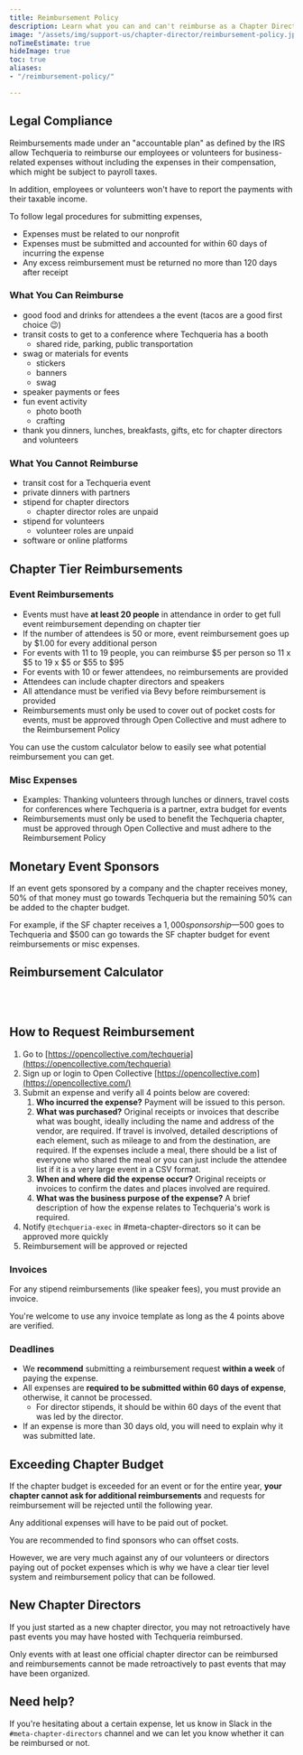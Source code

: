 ```yaml
---
title: Reimbursement Policy
description: Learn what you can and can't reimburse as a Chapter Director.
image: "/assets/img/support-us/chapter-director/reimbursement-policy.jpg"
noTimeEstimate: true
hideImage: true
toc: true
aliases:
- "/reimbursement-policy/"

---
```

## Legal Compliance

Reimbursements made under an "accountable plan" as defined by the IRS allow Techqueria to reimburse our employees or volunteers for business-related expenses without including the expenses in their compensation, which might be subject to payroll taxes.

In addition, employees or volunteers won't have to report the payments with their taxable income.

To follow legal procedures for submitting expenses,

* Expenses must be related to our nonprofit
* Expenses must be submitted and accounted for within 60 days of incurring the expense
* Any excess reimbursement must be returned no more than 120 days after receipt

### What You Can Reimburse

* good food and drinks for attendees a the event (tacos are a good first choice 😉)
* transit costs to get to a conference where Techqueria has a booth
  * shared ride, parking, public transportation
* swag or materials for events
  * stickers
  * banners
  * swag
* speaker payments or fees
* fun event activity
  * photo booth
  * crafting
* thank you dinners, lunches, breakfasts, gifts, etc for chapter directors and volunteers

### What You Cannot Reimburse

* transit cost for a Techqueria event
* private dinners with partners
* stipend for chapter directors
  * chapter director roles are unpaid
* stipend for volunteers
  * volunteer roles are unpaid
* software or online platforms

## Chapter Tier Reimbursements

### Event Reimbursements

* Events must have **at least 20 people** in attendance in order to get full event reimbursement depending on chapter tier
* If the number of attendees is 50 or more, event reimbursement goes up by $1.00 for every additional person
* For events with 11 to 19 people, you can reimburse $5 per person so 11 x $5 to 19 x $5 or $55 to $95
* For events with 10 or fewer attendees, no reimbursements are provided
* Attendees can include chapter directors and speakers
* All attendance must be verified via Bevy before reimbursement is provided
* Reimbursements must only be used to cover out of pocket costs for events, must be approved through Open Collective and must adhere to the Reimbursement Policy

You can use the custom calculator below to easily see what potential reimbursement you can get.

### Misc Expenses

* Examples: Thanking volunteers through lunches or dinners, travel costs for conferences where Techqueria is a partner, extra budget for events
* Reimbursements must only be used to benefit the Techqueria chapter, must be approved through Open Collective and must adhere to the Reimbursement Policy

## Monetary Event Sponsors

If an event gets sponsored by a company and the chapter receives money, 50% of that money must go towards Techqueria but the remaining 50% can be added to the chapter budget.

For example, if the SF chapter receives a $1,000 sponsorship — $500 goes to Techqueria and $500 can go towards the SF chapter budget for event reimbursements or misc expenses.

## Reimbursement Calculator

<br>

<div class="uCalc_252699"></div>

<script>
var widgetOptions252699 = {
bg_color: "transparent"
};
(function () {
var a = document.createElement("script"),
h = "head";
a.async = true;
a.src = (document.location.protocol == "https:" ? "https:" : "http:") + "//ucalc.pro/api/widget.js?id=252699&t=" + Math.floor(new Date() / 18e5);
document.getElementsByTagName(h)\[0\].appendChild(a)
})();

</script>

<br>

## How to Request Reimbursement

1. Go to [https://opencollective.com/techqueria](https://opencollective.com/techqueria)
2. Sign up or login to Open Collective [https://opencollective.com](https://opencollective.com/)
3. Submit an expense and verify all 4 points below are covered:
   1. **Who incurred the expense?** Payment will be issued to this person.
   2. **What was purchased?** Original receipts or invoices that describe what was bought, ideally including the name and address of the vendor, are required. If travel is involved, detailed descriptions of each element, such as mileage to and from the destination, are required. If the expenses include a meal, there should be a list of everyone who shared the meal or you can just include the attendee list if it is a very large event in a CSV format.
   3. **When and where did the expense occur?** Original receipts or invoices to confirm the dates and places involved are required.
   4. **What was the business purpose of the expense?** A brief description of how the expense relates to Techqueria's work is required.
4. Notify `@techqueria-exec` in #meta-chapter-directors so it can be approved more quickly
5. Reimbursement will be approved or rejected

### Invoices

For any stipend reimbursements (like speaker fees), you must provide an invoice. 

You're welcome to use any invoice template as long as the 4 points above are verified.

### Deadlines

* We **recommend** submitting a reimbursement request **within a week** of paying the expense.
* All expenses are **required to be submitted within 60 days of expense**, otherwise, it cannot be processed.
  * For director stipends, it should be within 60 days of the event that was led by the director.
* If an expense is more than 30 days old, you will need to explain why it was submitted late.

## Exceeding Chapter Budget

If the chapter budget is exceeded for an event or for the entire year, **your chapter cannot ask for additional reimbursements** and requests for reimbursement will be rejected until the following year.

Any additional expenses will have to be paid out of pocket.

You are recommended to find sponsors who can offset costs.

However, we are very much against any of our volunteers or directors paying out of pocket expenses which is why we have a clear tier level system and reimbursement policy that can be followed.

## New Chapter Directors

If you just started as a new chapter director, you may not retroactively have past events you may have hosted with Techqueria reimbursed.

Only events with at least one official chapter director can be reimbursed and reimbursements cannot be made retroactively to past events that may have been organized.

## Need help?

If you're hesitating about a certain expense, let us know in Slack in the `#meta-chapter-directors` channel and we can let you know whether it can be reimbursed or not.